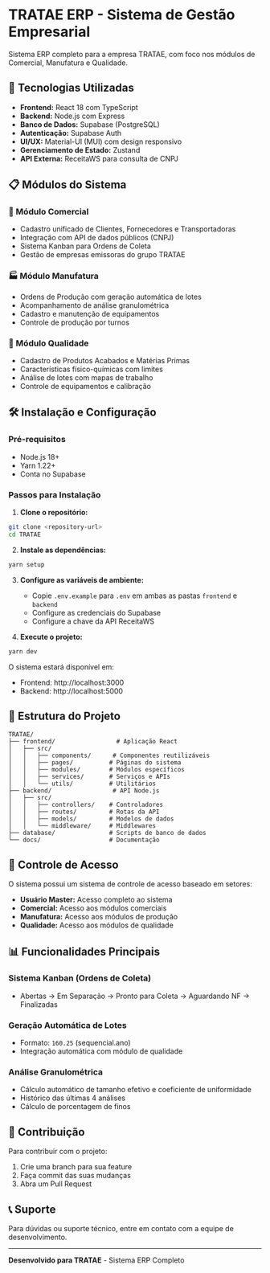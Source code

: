 # TRATAE ERP - Sistema de Gestão Empresarial

Sistema ERP completo para a empresa TRATAE, com foco nos módulos de Comercial, Manufatura e Qualidade.

## 🚀 Tecnologias Utilizadas

- **Frontend:** React 18 com TypeScript
- **Backend:** Node.js com Express
- **Banco de Dados:** Supabase (PostgreSQL)
- **Autenticação:** Supabase Auth
- **UI/UX:** Material-UI (MUI) com design responsivo
- **Gerenciamento de Estado:** Zustand
- **API Externa:** ReceitaWS para consulta de CNPJ

## 📋 Módulos do Sistema

### 🏢 Módulo Comercial
- Cadastro unificado de Clientes, Fornecedores e Transportadoras
- Integração com API de dados públicos (CNPJ)
- Sistema Kanban para Ordens de Coleta
- Gestão de empresas emissoras do grupo TRATAE

### 🏭 Módulo Manufatura
- Ordens de Produção com geração automática de lotes
- Acompanhamento de análise granulométrica
- Cadastro e manutenção de equipamentos
- Controle de produção por turnos

### 🔬 Módulo Qualidade
- Cadastro de Produtos Acabados e Matérias Primas
- Características físico-químicas com limites
- Análise de lotes com mapas de trabalho
- Controle de equipamentos e calibração

## 🛠️ Instalação e Configuração

### Pré-requisitos
- Node.js 18+ 
- Yarn 1.22+
- Conta no Supabase

### Passos para Instalação

1. **Clone o repositório:**
```bash
git clone <repository-url>
cd TRATAE
```

2. **Instale as dependências:**
```bash
yarn setup
```

3. **Configure as variáveis de ambiente:**
   - Copie `.env.example` para `.env` em ambas as pastas `frontend` e `backend`
   - Configure as credenciais do Supabase
   - Configure a chave da API ReceitaWS

4. **Execute o projeto:**
```bash
yarn dev
```

O sistema estará disponível em:
- Frontend: http://localhost:3000
- Backend: http://localhost:5000

## 📁 Estrutura do Projeto

```
TRATAE/
├── frontend/                 # Aplicação React
│   ├── src/
│   │   ├── components/      # Componentes reutilizáveis
│   │   ├── pages/          # Páginas do sistema
│   │   ├── modules/        # Módulos específicos
│   │   ├── services/       # Serviços e APIs
│   │   └── utils/          # Utilitários
├── backend/                 # API Node.js
│   ├── src/
│   │   ├── controllers/    # Controladores
│   │   ├── routes/         # Rotas da API
│   │   ├── models/         # Modelos de dados
│   │   └── middleware/     # Middlewares
├── database/               # Scripts de banco de dados
└── docs/                   # Documentação
```

## 🔐 Controle de Acesso

O sistema possui um sistema de controle de acesso baseado em setores:
- **Usuário Master:** Acesso completo ao sistema
- **Comercial:** Acesso aos módulos comerciais
- **Manufatura:** Acesso aos módulos de produção
- **Qualidade:** Acesso aos módulos de qualidade

## 📊 Funcionalidades Principais

### Sistema Kanban (Ordens de Coleta)
- Abertas → Em Separação → Pronto para Coleta → Aguardando NF → Finalizadas

### Geração Automática de Lotes
- Formato: `160.25` (sequencial.ano)
- Integração automática com módulo de qualidade

### Análise Granulométrica
- Cálculo automático de tamanho efetivo e coeficiente de uniformidade
- Histórico das últimas 4 análises
- Cálculo de porcentagem de finos

## 🤝 Contribuição

Para contribuir com o projeto:
1. Crie uma branch para sua feature
2. Faça commit das suas mudanças
3. Abra um Pull Request

## 📞 Suporte

Para dúvidas ou suporte técnico, entre em contato com a equipe de desenvolvimento.

---

**Desenvolvido para TRATAE** - Sistema ERP Completo
